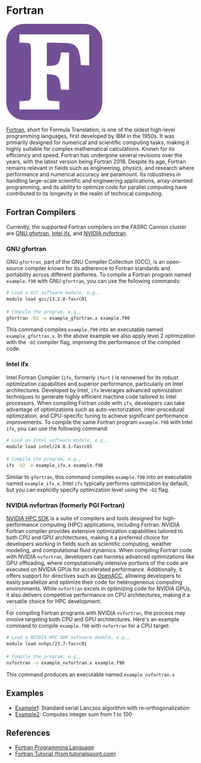 # Fortran

![Fortran Logo](Images/fortran-logo.png)

[Fortran](https://en.wikipedia.org/wiki/Fortran), short for Formula Translation, is one of the oldest high-level programming languages, first developed by IBM in the 1950s. It was primarily designed for numerical and scientific computing tasks, making it highly suitable for complex mathematical calculations. Known for its efficiency and speed, Fortran has undergone several revisions over the years, with the latest version being Fortran 2018. Despite its age, Fortran remains relevant in fields such as engineering, physics, and research where performance and numerical accuracy are paramount. Its robustness in handling large-scale scientific and engineering applications, array-oriented programming, and its ability to optimize code for parallel computing have contributed to its longevity in the realm of technical computing.

## Fortran Compilers

Currently, the supported Fortran compilers on the FASRC Cannon cluster are [GNU gfortran](https://gcc.gnu.org/fortran/), [Intel ifx](https://www.intel.com/content/www/us/en/developer/tools/oneapi/fortran-compiler.html), and [NVIDIA nvfortran](https://developer.nvidia.com/hpc-sdk).

### GNU gfortran

GNU `gfortran`, part of the GNU Compiler Collection (GCC), is an open-source compiler known for its adherence to Fortran standards and portability across different platforms. To compile a Fortran program named `example.f90` with GNU `gfortran`, you can use the following commands:

```bash
# Load a GCC software module, e.g.,
module load gcc/13.2.0-fasrc01

# Compile the program, e.g.,
gfortran -O2 -o example_gfortran.x example.f90
```

This command compiles `example.f90` into an executable named `example_gfortran.x`. In the above example we also apply level 2 optimization with the `-O2` compiler flag, improving the performance of the compiled code.

### Intel ifx

Intel Fortran Compiler (`ifx`, formerly `ifort` ) is renowned for its robust optimization capabilities and superior performance, particularly on Intel architectures. Developed by Intel, `ifx` leverages advanced optimization techniques to generate highly efficient machine code tailored to Intel processors. When compiling Fortran code with `ifx`, developers can take advantage of optimizations such as auto-vectorization, inter-procedural optimization, and CPU-specific tuning to achieve significant performance improvements. To compile the same Fortran program `example.f90` with Intel `ifx`, you can use the following command:

```bash
# Load an Intel software module, e.g.,
module load intel/24.0.1-fasrc01

# Compile the program, e.g.,
ifx -O2 -o example_ifx.x example.f90
```
Similar to `gfortran`, this command compiles `example.f90` into an executable named `example_ifx.x`. Intel `ifx` typically performs optimization by default, but you can explicitly specify optimization level using the `-O2` flag.

### NVIDIA nvfortran (formerly PGI Fortran)

[NVIDIA HPC SDK](https://developer.nvidia.com/hpc-sdk) is a suite of compilers and tools designed for high-performance computing (HPC) applications, including Fortran. NVIDIA Fortran compiler provides extensive optimization capabilities tailored to both CPU and GPU architectures, making it a preferred choice for developers working in fields such as scientific computing, weather modeling, and computational fluid dynamics. When compiling Fortran code with NVIDIA `nvfortran`, developers can harness advanced optimizations like GPU offloading, where computationally intensive portions of the code are executed on NVIDIA GPUs for accelerated performance. Additionally, it offers support for directives such as [OpenACC](https://www.openacc.org/), allowing developers to easily parallelize and optimize their code for heterogeneous computing environments. While `nvfortran` excels in optimizing code for NVIDIA GPUs, it also delivers competitive performance on CPU architectures, making it a versatile choice for HPC development.

For compiling Fortran programs with NVIDIA `nvfortran`, the process may involve targeting both CPU and GPU architectures. Here's an example command to compile `example.f90` with `nvfortran` for a CPU target:

```bash
# Load a NVIDIA HPC SDK software module, e.g.,
module load nvhpc/23.7-fasrc01

# Compile the program, e.g.,
nvfortran -o example_nvfortran.x example.f90
```

This command produces an executable named `example_nvfortran.x`

## Examples

* [Example1](Example1/): Standard serial Lanczos algorithm with re-orthogonalization
* [Example2](Example2/): Computes integer sum from 1 to 100


## References

* [Fortran Programming Language](https://fortran-lang.org/)
* [Fortran Tutorial (from tutorialspoint.com)](http://www.tutorialspoint.com/fortran)
